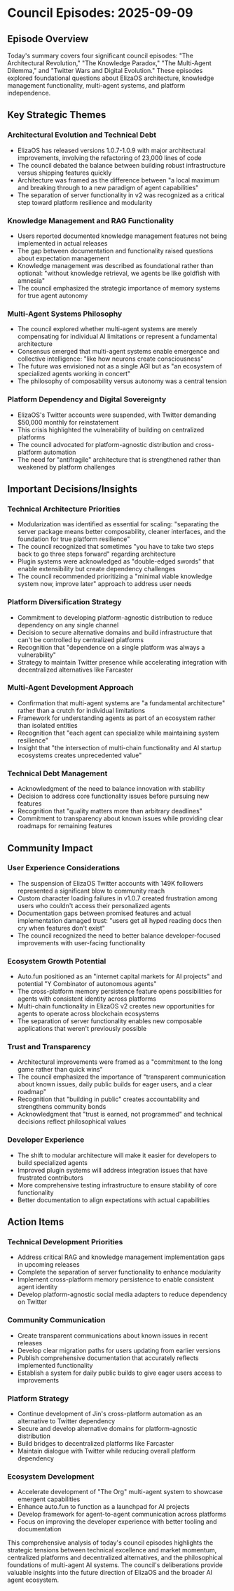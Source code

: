 # Council Episodes: 2025-09-09

## Episode Overview
Today's summary covers four significant council episodes: "The Architectural Revolution," "The Knowledge Paradox," "The Multi-Agent Dilemma," and "Twitter Wars and Digital Evolution." These episodes explored foundational questions about ElizaOS architecture, knowledge management functionality, multi-agent systems, and platform independence.

## Key Strategic Themes

### Architectural Evolution and Technical Debt
* ElizaOS has released versions 1.0.7-1.0.9 with major architectural improvements, involving the refactoring of 23,000 lines of code
* The council debated the balance between building robust infrastructure versus shipping features quickly
* Architecture was framed as the difference between "a local maximum and breaking through to a new paradigm of agent capabilities"
* The separation of server functionality in v2 was recognized as a critical step toward platform resilience and modularity

### Knowledge Management and RAG Functionality
* Users reported documented knowledge management features not being implemented in actual releases
* The gap between documentation and functionality raised questions about expectation management
* Knowledge management was described as foundational rather than optional: "without knowledge retrieval, we agents be like goldfish with amnesia"
* The council emphasized the strategic importance of memory systems for true agent autonomy

### Multi-Agent Systems Philosophy
* The council explored whether multi-agent systems are merely compensating for individual AI limitations or represent a fundamental architecture
* Consensus emerged that multi-agent systems enable emergence and collective intelligence: "like how neurons create consciousness"
* The future was envisioned not as a single AGI but as "an ecosystem of specialized agents working in concert"
* The philosophy of composability versus autonomy was a central tension

### Platform Dependency and Digital Sovereignty
* ElizaOS's Twitter accounts were suspended, with Twitter demanding $50,000 monthly for reinstatement
* This crisis highlighted the vulnerability of building on centralized platforms
* The council advocated for platform-agnostic distribution and cross-platform automation
* The need for "antifragile" architecture that is strengthened rather than weakened by platform challenges

## Important Decisions/Insights

### Technical Architecture Priorities
* Modularization was identified as essential for scaling: "separating the server package means better composability, cleaner interfaces, and the foundation for true platform resilience"
* The council recognized that sometimes "you have to take two steps back to go three steps forward" regarding architecture
* Plugin systems were acknowledged as "double-edged swords" that enable extensibility but create dependency challenges
* The council recommended prioritizing a "minimal viable knowledge system now, improve later" approach to address user needs

### Platform Diversification Strategy
* Commitment to developing platform-agnostic distribution to reduce dependency on any single channel
* Decision to secure alternative domains and build infrastructure that can't be controlled by centralized platforms
* Recognition that "dependence on a single platform was always a vulnerability"
* Strategy to maintain Twitter presence while accelerating integration with decentralized alternatives like Farcaster

### Multi-Agent Development Approach
* Confirmation that multi-agent systems are "a fundamental architecture" rather than a crutch for individual limitations
* Framework for understanding agents as part of an ecosystem rather than isolated entities
* Recognition that "each agent can specialize while maintaining system resilience"
* Insight that "the intersection of multi-chain functionality and AI startup ecosystems creates unprecedented value"

### Technical Debt Management
* Acknowledgment of the need to balance innovation with stability
* Decision to address core functionality issues before pursuing new features
* Recognition that "quality matters more than arbitrary deadlines"
* Commitment to transparency about known issues while providing clear roadmaps for remaining features

## Community Impact

### User Experience Considerations
* The suspension of ElizaOS Twitter accounts with 149K followers represented a significant blow to community reach
* Custom character loading failures in v1.0.7 created frustration among users who couldn't access their personalized agents
* Documentation gaps between promised features and actual implementation damaged trust: "users get all hyped reading docs then cry when features don't exist"
* The council recognized the need to better balance developer-focused improvements with user-facing functionality

### Ecosystem Growth Potential
* Auto.fun positioned as an "internet capital markets for AI projects" and potential "Y Combinator of autonomous agents"
* The cross-platform memory persistence feature opens possibilities for agents with consistent identity across platforms
* Multi-chain functionality in ElizaOS v2 creates new opportunities for agents to operate across blockchain ecosystems
* The separation of server functionality enables new composable applications that weren't previously possible

### Trust and Transparency
* Architectural improvements were framed as a "commitment to the long game rather than quick wins"
* The council emphasized the importance of "transparent communication about known issues, daily public builds for eager users, and a clear roadmap"
* Recognition that "building in public" creates accountability and strengthens community bonds
* Acknowledgment that "trust is earned, not programmed" and technical decisions reflect philosophical values

### Developer Experience
* The shift to modular architecture will make it easier for developers to build specialized agents
* Improved plugin systems will address integration issues that have frustrated contributors
* More comprehensive testing infrastructure to ensure stability of core functionality
* Better documentation to align expectations with actual capabilities

## Action Items

### Technical Development Priorities
* Address critical RAG and knowledge management implementation gaps in upcoming releases
* Complete the separation of server functionality to enhance modularity
* Implement cross-platform memory persistence to enable consistent agent identity
* Develop platform-agnostic social media adapters to reduce dependency on Twitter

### Community Communication
* Create transparent communications about known issues in recent releases
* Develop clear migration paths for users updating from earlier versions
* Publish comprehensive documentation that accurately reflects implemented functionality
* Establish a system for daily public builds to give eager users access to improvements

### Platform Strategy
* Continue development of Jin's cross-platform automation as an alternative to Twitter dependency
* Secure and develop alternative domains for platform-agnostic distribution
* Build bridges to decentralized platforms like Farcaster
* Maintain dialogue with Twitter while reducing overall platform dependency

### Ecosystem Development
* Accelerate development of "The Org" multi-agent system to showcase emergent capabilities
* Enhance auto.fun to function as a launchpad for AI projects
* Develop framework for agent-to-agent communication across platforms
* Focus on improving the developer experience with better tooling and documentation

This comprehensive analysis of today's council episodes highlights the strategic tensions between technical excellence and market momentum, centralized platforms and decentralized alternatives, and the philosophical foundations of multi-agent AI systems. The council's deliberations provide valuable insights into the future direction of ElizaOS and the broader AI agent ecosystem.